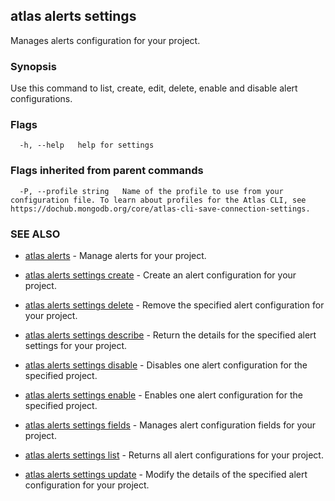 ## atlas alerts settings

Manages alerts configuration for your project.


### Synopsis

Use this command to list, create, edit, delete, enable and disable alert configurations.






### Flags

```
  -h, --help   help for settings

```


### Flags inherited from parent commands

```
  -P, --profile string   Name of the profile to use from your configuration file. To learn about profiles for the Atlas CLI, see https://dochub.mongodb.org/core/atlas-cli-save-connection-settings.

```

### SEE ALSO


* [atlas alerts](atlas_alerts.md)	- Manage alerts for your project.

* [atlas alerts settings create](atlas_alerts_settings_create.md)	- Create an alert configuration for your project.

* [atlas alerts settings delete](atlas_alerts_settings_delete.md)	- Remove the specified alert configuration for your project.

* [atlas alerts settings describe](atlas_alerts_settings_describe.md)	- Return the details for the specified alert settings for your project.

* [atlas alerts settings disable](atlas_alerts_settings_disable.md)	- Disables one alert configuration for the specified project.

* [atlas alerts settings enable](atlas_alerts_settings_enable.md)	- Enables one alert configuration for the specified project.

* [atlas alerts settings fields](atlas_alerts_settings_fields.md)	- Manages alert configuration fields for your project.

* [atlas alerts settings list](atlas_alerts_settings_list.md)	- Returns all alert configurations for your project.

* [atlas alerts settings update](atlas_alerts_settings_update.md)	- Modify the details of the specified alert configuration for your project.



